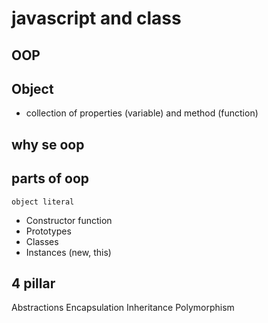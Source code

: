 # javascript and class

## OOP

## Object
- collection of properties (variable) and method (function)

## why se oop

## parts of oop
    object literal

- Constructor function
- Prototypes
- Classes
- Instances (new, this)

## 4 pillar

Abstractions
Encapsulation
Inheritance
Polymorphism
